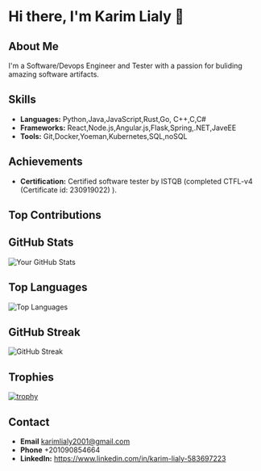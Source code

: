 # Hi there, I'm Karim Lialy 👋

## About Me
I'm a Software/Devops Engineer and Tester with a passion for buliding amazing software artifacts.

## Skills
- **Languages:** Python,Java,JavaScript,Rust,Go, C++,C,C#
- **Frameworks:** React,Node.js,Angular.js,Flask,Spring,.NET,JaveEE
- **Tools:** Git,Docker,Yoeman,Kubernetes,SQL,noSQL

## Achievements
- **Certification:** Certified software tester by ISTQB (completed CTFL-v4 (Certificate id: 230919022) ).

## Top Contributions
<!--START_CONTRIBUTIONS-->
<!--END_CONTRIBUTIONS-->

## GitHub Stats
![Your GitHub Stats](https://github-readme-stats.vercel.app/api?username=Kemol001&show_icons=true&theme=radical)

## Top Languages
![Top Languages](https://github-readme-stats.vercel.app/api/top-langs/?username=Kemol001&layout=compact&theme=radical)

## GitHub Streak
![GitHub Streak](https://github-readme-streak-stats.herokuapp.com/?user=Kemol001&theme=radical)

## Trophies
[![trophy](https://github-profile-trophy.vercel.app/?username=Kemol001&theme=radical)](https://github.com/ryo-ma/github-profile-trophy)

## Contact
- **Email** karimlialy2001@gmail.com
- **Phone** +201090854664
- **LinkedIn:** https://www.linkedin.com/in/karim-lialy-583697223

